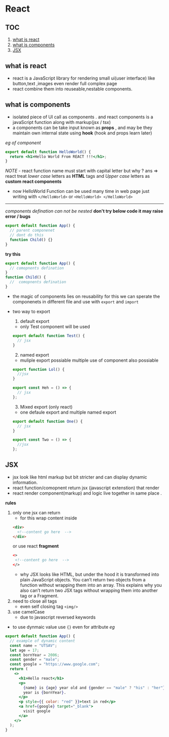 # React

## TOC

1. [what is react](#what-is-react)
2. [what is components](#what-is-components)
3. [JSX](#jsx)

## what is react

- react is a JavaScript library for rendering small ui(user interface) like button,text ,images even render full complex page
- react combine them into reuseable,nestable components.

## what is components

- isolated piece of UI call as components . and react components is a javaScript function along with markup(jsx / tsx)
- a components can be take input known as **props** , and may be they maintain own internal state using **hook** (hook and props learn later)

_eg of component_

```jsx
export default function HelloWorld() {
  return <h1>Hello World From REACT !!!</h1>;
}
```

_NOTE_ - react function name must start with capital letter but why ? ans => react treat _lower case_ letters as **HTML** tags and _Upper case_ letters as **custom react components**

- now HelloWorld Function can be used many time in web page just writing with `</HelloWorld>` or `<HelloWorld> </HelloWorld>`

---

_components defination can not be nested_
**don't try below code it may raise error / bugs**

```jsx
export default function App() {
  // parent componenet
  // dont do this
  function Child() {}
}
```

**try this**

```jsx
export default function App() {
  // comopnents defination
}
function Child() {
  //  comopnents defination
}
```

- the magic of components lies on reusability for this we can sperate the componenets in different file and use with `export` and `import`

- two way to export

  1. default export

  - only Test component will be used

  ```jsx
  export default function Test() {
    // jsx
  }
  ```

  2. named export

  - muliple export possiable multiple use of component also possiable

  ```jsx
  export function Lol() {
    //jsx
  }

  export const Heh = () => {
    // jsx
  };
  ```

  3. Mixed export (only react)

  - one defaule export and multiple named export

  ```jsx
  export default function One() {
    // jsx
  }

  export const Two = () => {
    //jsx
  };
  ```

## JSX

- jsx look like html markup but bit stricter and can display dynamic information.
- react function/comopnent return jsx (javascript extenstion) that render
- react render component(markup) and logic live together in same place .

**rules**

1. only one jsx can return
   - for this wrap content inside
   ```html
   <div>
     <!--content go here  -->
   </div>
   ```
   or use react **fragment**
   ```html
   <>
    <!--content go here  -->
   </>
   ```
   - why
     JSX looks like HTML, but under the hood it is transformed into plain JavaScript objects. You can’t return two objects from a function without wrapping them into an array. This explains why you also can’t return two JSX tags without wrapping them into another tag or a Fragment.
2. need to close all tags
   - even self closing tag `<img/>`
3. use camelCase
   - due to javascript reversed keywords

- to use dynmaic value use `{}` even for attribute
  _eg_

```jsx
export default function App() {
  // example of dynamic content
  const name = "UTSAV";
  let age = 17;
  const bornYear = 2006;
  const gender = "male";
  const google = "https://www.google.com";
  return (
    <>
      <h1>Hello react</h1>
      <p>
        {name} is {age} year old and {gender == "male" ? "his" : "her"} born
        year is {bornYear}.
      </p>
      <p style={{ color: "red" }}>text in red</p>
      <a href={google} target="_blank">
        visit google
      </a>
    </>
  );
}
```
